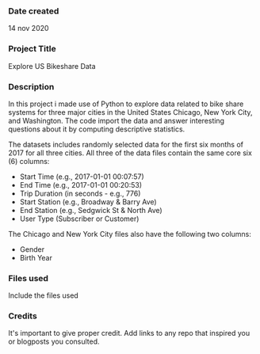 ### Date created
14 nov 2020

### Project Title
Explore US Bikeshare Data

### Description
In this project i made use of Python to explore data related to bike share systems for three major cities in the United States Chicago, New York City, and Washington. The code import the data and answer interesting questions about it by computing descriptive statistics.

The datasets includes randomly selected data for the first six months of 2017 for all three cities. All three of the data files contain the same core six (6) columns:

* Start Time (e.g., 2017-01-01 00:07:57)
* End Time (e.g., 2017-01-01 00:20:53)
* Trip Duration (in seconds - e.g., 776)
* Start Station (e.g., Broadway & Barry Ave)
* End Station (e.g., Sedgwick St & North Ave)
* User Type (Subscriber or Customer)

The Chicago and New York City files also have the following two columns:

* Gender
* Birth Year

### Files used
Include the files used

### Credits
It's important to give proper credit. Add links to any repo that inspired you or blogposts you consulted.
